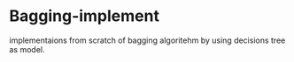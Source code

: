 # Bagging-implement

implementaions from scratch of bagging algoritehm by using decisions tree as model.
